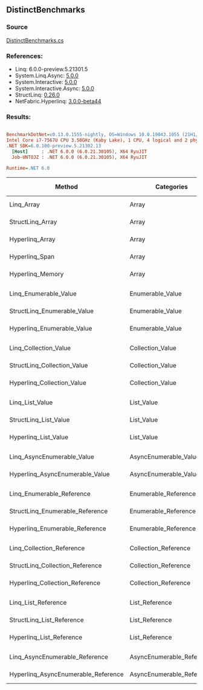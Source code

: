 ﻿## DistinctBenchmarks

### Source
[DistinctBenchmarks.cs](../NetFabric.Hyperlinq.Benchmarks/Benchmarks/DistinctBenchmarks.cs)

### References:
- Linq: 6.0.0-preview.5.21301.5
- System.Linq.Async: [5.0.0](https://www.nuget.org/packages/System.Linq.Async/5.0.0)
- System.Interactive: [5.0.0](https://www.nuget.org/packages/System.Interactive/5.0.0)
- System.Interactive.Async: [5.0.0](https://www.nuget.org/packages/System.Interactive.Async/5.0.0)
- StructLinq: [0.26.0](https://www.nuget.org/packages/StructLinq/0.26.0)
- NetFabric.Hyperlinq: [3.0.0-beta44](https://www.nuget.org/packages/NetFabric.Hyperlinq/3.0.0-beta44)

### Results:
``` ini

BenchmarkDotNet=v0.13.0.1555-nightly, OS=Windows 10.0.19043.1055 (21H1/May2021Update)
Intel Core i7-7567U CPU 3.50GHz (Kaby Lake), 1 CPU, 4 logical and 2 physical cores
.NET SDK=6.0.100-preview.5.21302.13
  [Host]     : .NET 6.0.0 (6.0.21.30105), X64 RyuJIT
  Job-UNTOJZ : .NET 6.0.0 (6.0.21.30105), X64 RyuJIT

Runtime=.NET 6.0  

```
|                              Method |                Categories | Count |     Mean |     Error |    StdDev | Ratio | RatioSD |  Gen 0 | Gen 1 | Gen 2 | Allocated |
|------------------------------------ |-------------------------- |------ |---------:|----------:|----------:|------:|--------:|-------:|------:|------:|----------:|
|                          Linq_Array |                     Array |   100 | 1.762 μs | 0.0060 μs | 0.0050 μs |  1.00 |    0.00 | 1.3294 |     - |     - |   2,784 B |
|                    StructLinq_Array |                     Array |   100 | 1.253 μs | 0.0074 μs | 0.0061 μs |  0.71 |    0.00 |      - |     - |     - |         - |
|                     Hyperlinq_Array |                     Array |   100 | 1.468 μs | 0.0061 μs | 0.0054 μs |  0.83 |    0.00 |      - |     - |     - |         - |
|                      Hyperlinq_Span |                     Array |   100 | 1.546 μs | 0.0082 μs | 0.0076 μs |  0.88 |    0.00 |      - |     - |     - |         - |
|                    Hyperlinq_Memory |                     Array |   100 | 1.561 μs | 0.0080 μs | 0.0071 μs |  0.89 |    0.01 |      - |     - |     - |         - |
|                                     |                           |       |          |           |           |       |         |        |       |       |           |
|               Linq_Enumerable_Value |          Enumerable_Value |   100 | 2.381 μs | 0.0472 μs | 0.0775 μs |  1.00 |    0.00 | 1.3275 |     - |     - |   2,784 B |
|         StructLinq_Enumerable_Value |          Enumerable_Value |   100 | 2.206 μs | 0.0220 μs | 0.0206 μs |  0.95 |    0.04 | 0.0153 |     - |     - |      32 B |
|          Hyperlinq_Enumerable_Value |          Enumerable_Value |   100 | 1.495 μs | 0.0074 μs | 0.0069 μs |  0.65 |    0.02 |      - |     - |     - |         - |
|                                     |                           |       |          |           |           |       |         |        |       |       |           |
|               Linq_Collection_Value |          Collection_Value |   100 | 2.249 μs | 0.0102 μs | 0.0096 μs |  1.00 |    0.00 | 1.3275 |     - |     - |   2,784 B |
|         StructLinq_Collection_Value |          Collection_Value |   100 | 2.210 μs | 0.0175 μs | 0.0163 μs |  0.98 |    0.01 | 0.0153 |     - |     - |      32 B |
|          Hyperlinq_Collection_Value |          Collection_Value |   100 | 1.472 μs | 0.0064 μs | 0.0053 μs |  0.65 |    0.00 |      - |     - |     - |         - |
|                                     |                           |       |          |           |           |       |         |        |       |       |           |
|                     Linq_List_Value |                List_Value |   100 | 2.305 μs | 0.0117 μs | 0.0104 μs |  1.00 |    0.00 | 1.3275 |     - |     - |   2,784 B |
|               StructLinq_List_Value |                List_Value |   100 | 1.490 μs | 0.0110 μs | 0.0102 μs |  0.65 |    0.00 |      - |     - |     - |         - |
|                Hyperlinq_List_Value |                List_Value |   100 | 2.725 μs | 0.0121 μs | 0.0113 μs |  1.18 |    0.01 | 0.0153 |     - |     - |      32 B |
|                                     |                           |       |          |           |           |       |         |        |       |       |           |
|          Linq_AsyncEnumerable_Value |     AsyncEnumerable_Value |   100 | 7.732 μs | 0.0411 μs | 0.0364 μs |  1.00 |    0.00 | 2.0599 |     - |     - |   4,320 B |
|     Hyperlinq_AsyncEnumerable_Value |     AsyncEnumerable_Value |   100 | 4.331 μs | 0.0281 μs | 0.0263 μs |  0.56 |    0.00 |      - |     - |     - |         - |
|                                     |                           |       |          |           |           |       |         |        |       |       |           |
|           Linq_Enumerable_Reference |      Enumerable_Reference |   100 | 2.316 μs | 0.0227 μs | 0.0189 μs |  1.00 |    0.00 | 1.3275 |     - |     - |   2,784 B |
|     StructLinq_Enumerable_Reference |      Enumerable_Reference |   100 | 2.209 μs | 0.0186 μs | 0.0174 μs |  0.95 |    0.01 | 0.0153 |     - |     - |      32 B |
|      Hyperlinq_Enumerable_Reference |      Enumerable_Reference |   100 | 2.636 μs | 0.0155 μs | 0.0137 μs |  1.14 |    0.01 | 0.0153 |     - |     - |      32 B |
|                                     |                           |       |          |           |           |       |         |        |       |       |           |
|           Linq_Collection_Reference |      Collection_Reference |   100 | 2.250 μs | 0.0091 μs | 0.0085 μs |  1.00 |    0.00 | 1.3275 |     - |     - |   2,784 B |
|     StructLinq_Collection_Reference |      Collection_Reference |   100 | 2.199 μs | 0.0201 μs | 0.0188 μs |  0.98 |    0.01 | 0.0153 |     - |     - |      32 B |
|      Hyperlinq_Collection_Reference |      Collection_Reference |   100 | 2.661 μs | 0.0150 μs | 0.0125 μs |  1.18 |    0.01 | 0.0153 |     - |     - |      32 B |
|                                     |                           |       |          |           |           |       |         |        |       |       |           |
|                 Linq_List_Reference |            List_Reference |   100 | 2.307 μs | 0.0134 μs | 0.0119 μs |  1.00 |    0.00 | 1.3275 |     - |     - |   2,784 B |
|           StructLinq_List_Reference |            List_Reference |   100 | 2.175 μs | 0.0134 μs | 0.0125 μs |  0.94 |    0.01 | 0.0153 |     - |     - |      32 B |
|            Hyperlinq_List_Reference |            List_Reference |   100 | 2.781 μs | 0.0236 μs | 0.0209 μs |  1.21 |    0.01 | 0.0153 |     - |     - |      32 B |
|                                     |                           |       |          |           |           |       |         |        |       |       |           |
|      Linq_AsyncEnumerable_Reference | AsyncEnumerable_Reference |   100 | 7.339 μs | 0.1288 μs | 0.1888 μs |  1.00 |    0.00 | 2.0599 |     - |     - |   4,320 B |
| Hyperlinq_AsyncEnumerable_Reference | AsyncEnumerable_Reference |   100 | 5.030 μs | 0.0163 μs | 0.0152 μs |  0.68 |    0.02 | 0.0153 |     - |     - |      32 B |
